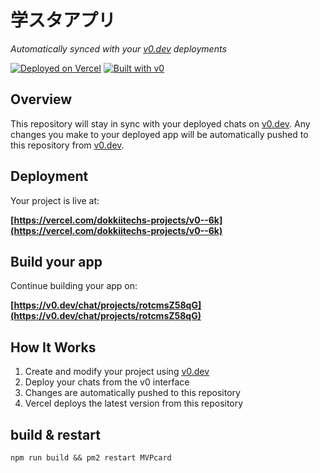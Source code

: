 # 学スタアプリ

*Automatically synced with your [v0.dev](https://v0.dev) deployments*

[![Deployed on Vercel](https://img.shields.io/badge/Deployed%20on-Vercel-black?style=for-the-badge&logo=vercel)](https://vercel.com/dokkiitechs-projects/v0--6k)
[![Built with v0](https://img.shields.io/badge/Built%20with-v0.dev-black?style=for-the-badge)](https://v0.dev/chat/projects/rotcmsZ58qG)

## Overview

This repository will stay in sync with your deployed chats on [v0.dev](https://v0.dev).
Any changes you make to your deployed app will be automatically pushed to this repository from [v0.dev](https://v0.dev).

## Deployment

Your project is live at:

**[https://vercel.com/dokkiitechs-projects/v0--6k](https://vercel.com/dokkiitechs-projects/v0--6k)**

## Build your app

Continue building your app on:

**[https://v0.dev/chat/projects/rotcmsZ58qG](https://v0.dev/chat/projects/rotcmsZ58qG)**

## How It Works

1. Create and modify your project using [v0.dev](https://v0.dev)
2. Deploy your chats from the v0 interface
3. Changes are automatically pushed to this repository
4. Vercel deploys the latest version from this repository

## build & restart
```
npm run build && pm2 restart MVPcard
```
